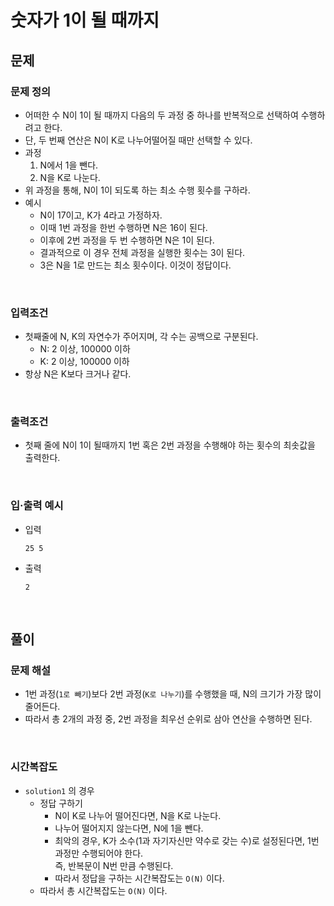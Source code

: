 # 숫자가 1이 될 때까지
## 문제
### 문제 정의

- 어떠한 수 N이 1이 될 때까지 다음의 두 과정 중 하나를 반복적으로 선택하여 수행하려고 한다.
- 단, 두 번째 연산은 N이 K로 나누어떨어질 때만 선택할 수 있다.
- 과정
  1. N에서 1을 뺀다.
  2. N을 K로 나눈다.
- 위 과정을 통해, N이 1이 되도록 하는 최소 수행 횟수를 구하라.
- 예시
    - N이 17이고, K가 4라고 가정하자.
    - 이때 1번 과정을 한번 수행하면 N은 16이 된다.
    - 이후에 2번 과정을 두 번 수행하면 N은 1이 된다.
    - 결과적으로 이 경우 전체 과정을 실행한 횟수는 3이 된다.
    - 3은 N을 1로 만드는 최소 횟수이다. 이것이 정답이다.

<br/>

### 입력조건
- 첫째줄에 N, K의 자연수가 주어지며, 각 수는 공백으로 구분된다.
  - N: 2 이상, 100000 이하
  - K: 2 이상, 100000 이하
- 항상 N은 K보다 크거나 같다.

<br/>

### 출력조건
- 첫째 줄에 N이 1이 될때까지 1번 혹은 2번 과정을 수행해야 하는 횟수의 최솟값을 출력한다.

<br/>

### 입·출력 예시
- 입력
  ```text
  25 5
  ```

- 출력
  ```text
  2
  ```

<br/>

## 풀이
### 문제 해설
- 1번 과정(`1로 빼기`)보다 2번 과정(`K로 나누기`)를 수행했을 때, N의 크기가 가장 많이 줄어든다.
- 따라서 총 2개의 과정 중, 2번 과정을 최우선 순위로 삼아 연산을 수행하면 된다.

<br/>

### 시간복잡도
- `solution1` 의 경우
    - 정답 구하기
        - N이 K로 나누어 떨어진다면, N을 K로 나눈다.
        - 나누어 떨어지지 않는다면, N에 1을 뺀다.
        - 최악의 경우, K가 소수(1과 자기자신만 약수로 갖는 수)로 설정된다면, 1번 과정만 수행되어야 한다.  
          즉, 반복문이 N번 만큼 수행된다.
        - 따라서 정답을 구하는 시간복잡도는 `O(N)` 이다.
    - 따라서 총 시간복잡도는 `O(N)` 이다.
